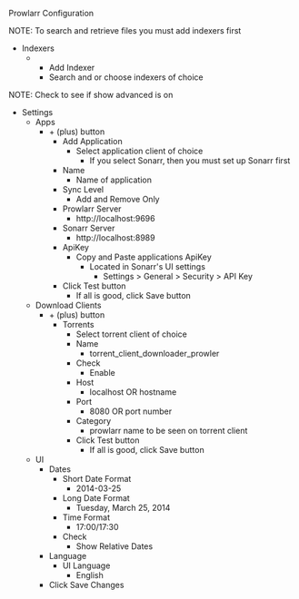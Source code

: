 Prowlarr Configuration

NOTE: To search and retrieve files you must add indexers first
* Indexers
  * + Add Indexer
    * Search and or choose indexers of choice

NOTE: Check to see if show advanced is on
* Settings
  * Apps
    * &#43; &#40;plus&#41; button
      * Add Application
        * Select application client of choice
          * If you select Sonarr, then you must set up Sonarr first
      * Name
          * Name of application
      * Sync Level
        * Add and Remove Only
      * Prowlarr Server
        * http://localhost:9696
      * Sonarr Server
        * http://localhost:8989
      * ApiKey
        * Copy and Paste applications ApiKey
          * Located in Sonarr's UI settings
            * Settings > General > Security > API Key
      * Click Test button
        * If all is good, click Save button
  * Download Clients
    * &#43; &#40;plus&#41; button
      * Torrents
        * Select torrent client of choice
        * Name
          * torrent_client_downloader_prowler
        * Check
          * Enable
        * Host
          * localhost OR hostname
        * Port
          * 8080 OR port number
        * Category
          * prowlarr name to be seen on torrent client
        * Click Test button
          * If all is good, click Save button
  * UI
    * Dates
      * Short Date Format
        * 2014-03-25
      * Long Date Format
        * Tuesday, March 25, 2014
      * Time Format
        * 17:00/17:30
      * Check
        * Show Relative Dates
    * Language
      * UI Language
        * English
    * Click Save Changes
